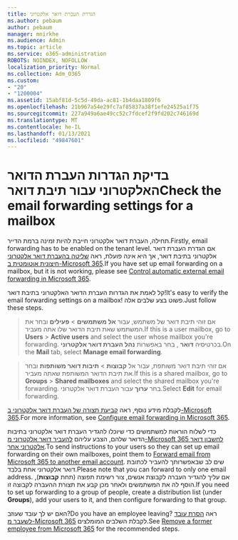 ```yaml
---
title: הגדרת העברת דואר אלקטרוני
ms.author: pebaum
author: pebaum
manager: mnirkhe
ms.audience: Admin
ms.topic: article
ms.service: o365-administration
ROBOTS: NOINDEX, NOFOLLOW
localization_priority: Normal
ms.collection: Adm_O365
ms.custom:
- "20"
- "1200004"
ms.assetid: 15abf81d-5c5d-49da-ac81-1b4daa1809f6
ms.openlocfilehash: 21b967a54e29fc7af85837a38f1efe24525a1f75
ms.sourcegitcommit: 227a949a6ae49cc52c7fdcef2f9fd202c746169d
ms.translationtype: MT
ms.contentlocale: he-IL
ms.lasthandoff: 01/13/2021
ms.locfileid: "49847601"
---
```

# <a name="check-the-email-forwarding-settings-for-a-mailbox"></a><span data-ttu-id="28de5-102">בדיקת הגדרות העברת הדואר האלקטרוני עבור תיבת דואר</span><span class="sxs-lookup"><span data-stu-id="28de5-102">Check the email forwarding settings for a mailbox</span></span>

<span data-ttu-id="28de5-103">תחילה, העברת דואר אלקטרוני חייבת להיות זמינה ברמת הדייר.</span><span class="sxs-lookup"><span data-stu-id="28de5-103">Firstly, email forwarding has to be enabled on the tenant level.</span></span> <span data-ttu-id="28de5-104">אם הגדרת העברת דואר אלקטרוני בתיבת דואר, אך היא אינה פועלת, ראה [שליטה בהעברת דואר אלקטרוני חיצונית אוטומטית ב-Microsoft 365](https://docs.microsoft.com/microsoft-365/security/office-365-security/external-email-forwarding?view=o365-worldwide).</span><span class="sxs-lookup"><span data-stu-id="28de5-104">If you have set up email forwarding on a mailbox, but it is not working, please see [Control automatic external email forwarding in Microsoft 365](https://docs.microsoft.com/microsoft-365/security/office-365-security/external-email-forwarding?view=o365-worldwide).</span></span>

<span data-ttu-id="28de5-105">קל לאמת את הגדרות העברת הדואר האלקטרוני בתיבת דואר!</span><span class="sxs-lookup"><span data-stu-id="28de5-105">It's easy to verify the email forwarding settings on a mailbox!</span></span> <span data-ttu-id="28de5-106">פשוט בצע שלבים אלה.</span><span class="sxs-lookup"><span data-stu-id="28de5-106">Just follow these steps.</span></span>
  
> <span data-ttu-id="28de5-107">אם זוהי תיבת דואר של משתמש, עבור **אל משתמשים** \> **פעילים** ובחר את המשתמש שאת תיבת הדואר שלו אתה מעביר.</span><span class="sxs-lookup"><span data-stu-id="28de5-107">If this is a user mailbox, go to **Users** \> **Active users** and select the user whose mailbox you're forwarding.</span></span> <span data-ttu-id="28de5-108">בכרטיסיה **דואר** , בחר באפשרות **נהל העברת דואר אלקטרוני**.</span><span class="sxs-lookup"><span data-stu-id="28de5-108">On the **Mail** tab, select **Manage email forwarding**.</span></span>

> <span data-ttu-id="28de5-109">אם זוהי תיבת דואר משותפת, עבור אל **קבוצות** \> **תיבות דואר משותפות** ובחר את תיבת הדואר המשותפת שאתה מעביר.</span><span class="sxs-lookup"><span data-stu-id="28de5-109">If this is a shared mailbox, go to **Groups** \> **Shared mailboxes** and select the shared mailbox you're forwarding.</span></span> <span data-ttu-id="28de5-110">בחר **ערוך** עבור העברת דואר אלקטרוני.</span><span class="sxs-lookup"><span data-stu-id="28de5-110">Select **Edit** for email forwarding.</span></span>

<span data-ttu-id="28de5-111">לקבלת מידע נוסף, ראה [קביעת תצורה של העברת דואר אלקטרוני ב-Microsoft 365](https://docs.microsoft.com/microsoft-365/admin/email/configure-email-forwarding).</span><span class="sxs-lookup"><span data-stu-id="28de5-111">For more information, see [Configure email forwarding in Microsoft 365](https://docs.microsoft.com/microsoft-365/admin/email/configure-email-forwarding).</span></span>
  
<span data-ttu-id="28de5-112">כדי לשלוח הוראות למשתמשים כדי שיוכלו להגדיר העברת דואר אלקטרוני בתיבות הדואר שלהם, הצבע עליהם [להעביר דואר אלקטרוני מ-Microsoft 365 לחשבון דואר אלקטרוני אחר](https://support.office.com/article/Forward-email-from-Office-365-to-another-email-account-1ed4ee1e-74f8-4f53-a174-86b748ff6a0e).</span><span class="sxs-lookup"><span data-stu-id="28de5-112">To send instructions to your users so they can set up email forwarding on their own mailboxes, point them to [Forward email from Microsoft 365 to another email account](https://support.office.com/article/Forward-email-from-Office-365-to-another-email-account-1ed4ee1e-74f8-4f53-a174-86b748ff6a0e).</span></span> <span data-ttu-id="28de5-113">שים לב שבאפשרותך להעביר לכתובת דואר אלקטרוני אחת בלבד.</span><span class="sxs-lookup"><span data-stu-id="28de5-113">Please note that you can forward to only one email address.</span></span> <span data-ttu-id="28de5-114">אם עליך להגדיר העברה לקבוצת אנשים, צור רשימת תפוצה (תחת **קבוצות**), הוסף לה את המשתמשים ולאחר מכן קבע את תצורת ההעברה לקבוצה זו.</span><span class="sxs-lookup"><span data-stu-id="28de5-114">If you need to set up forwarding to a group of people, create a distribution list (under **Groups**), add your users to it, and then configure forwarding to that group.</span></span>
  
<span data-ttu-id="28de5-115">האם יש לך עובד שעוזב?</span><span class="sxs-lookup"><span data-stu-id="28de5-115">Do you have an employee leaving?</span></span> <span data-ttu-id="28de5-116">ראה [הסרת עובד לשעבר מ-Microsoft 365](https://docs.microsoft.com/microsoft-365/admin/add-users/remove-former-employee) לקבלת השלבים המומלצים.</span><span class="sxs-lookup"><span data-stu-id="28de5-116">See [Remove a former employee from Microsoft 365](https://docs.microsoft.com/microsoft-365/admin/add-users/remove-former-employee) for the recommended steps.</span></span>